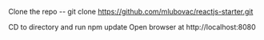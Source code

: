 Clone the repo
    --  git clone https://github.com/mlubovac/reactjs-starter.git
    
CD to directory and run npm update
Open browser at http://localhost:8080